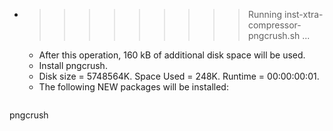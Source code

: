 * >>>>>>>>> Running inst-xtra-compressor-pngcrush.sh ...
  * After this operation, 160 kB of additional disk space will be used.
  * Install pngcrush.
  * Disk size = 5748564K. Space Used = 248K. Runtime = 00:00:00:01.
  * The following NEW packages will be installed:
  ```bash
pngcrush
  ```
